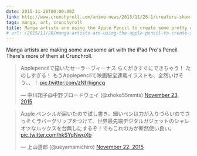 ```yaml
---
date: 2015-11-28T00:00:00Z
link: http://www.crunchyroll.com/anime-news/2015/11/26-1/creators-show-off-apple-pencil-tests
tags: manga, art, crunchyroll
title: Manga artists are using the Apple Pencil to create some pretty cool art
# url: /2015/11/28/manga-artists-are-using-the-apple-pencil-to-create-some-pretty-cool-art.html/
---
```


Manga artists are making some awesome art with the iPad Pro's Pencil. There's more of them at Crunchroll.


<blockquote class="twitter-tweet" lang="en"><p lang="ja" dir="ltr">Applepencilで描いたセーラーヴィーナス&#10;らくがきすぐにできちゃう！&#10;たのしすぎる！&#10;&#10;もうApplepencilで映画秘宝連載イラストも、全然いけそう、、！ <a href="https://t.co/zNfrhigncq">pic.twitter.com/zNfrhigncq</a></p>&mdash; 中川翔子@中野ブロードウェイ (@shoko55mmts) <a href="https://twitter.com/shoko55mmts/status/668876750772809728">November 23, 2015</a></blockquote>
<script async src="//platform.twitter.com/widgets.js" charset="utf-8"></script>

<blockquote class="twitter-tweet" lang="en"><p lang="ja" dir="ltr">Apple ペンシルが届いたので試し書き。細いペンは力が入りづらいのでさっそくラバーグリップをつけて、世界最先端デジタルガジェットのシャレオツなルックスを台無しにするぞ！でもこれの方が断然使い良い。 <a href="https://t.co/hkSYqNwqXb">pic.twitter.com/hkSYqNwqXb</a></p>&mdash; 上山道郎 (@ueyamamichiro) <a href="https://twitter.com/ueyamamichiro/status/668295208350560256">November 22, 2015</a></blockquote>
<script async src="//platform.twitter.com/widgets.js" charset="utf-8"></script>